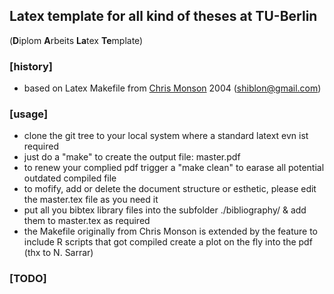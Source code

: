 Latex template for all kind of theses at TU-Berlin 
--------------------------------------------------
(**D**iplom **A**rbeits **La**tex **Te**mplate)

### [history]
* based on Latex Makefile from [Chris Monson](http://www.bouncingchairs.net/oss) 2004 (shiblon@gmail.com)


### [usage]
* clone the git tree to your local system where a standard latext evn ist required
* just do a "make" to create the output file: master.pdf
* to renew your complied pdf trigger a "make clean" to earase all potential outdated compiled file
* to mofify, add or delete the document structure or esthetic, please edit the master.tex file as you need it
* put all you bibtex library files into the subfolder ./bibliography/ & add them to master.tex as required
* the Makefile originally from Chris Monson is extended by the feature to include R scripts that got compiled create a plot on the fly into the pdf (thx to N. Sarrar)

### [TODO]
